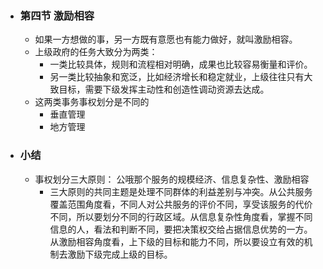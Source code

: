 - ### 第四节 激励相容
	- 如果一方想做的事，另一方既有意愿也有能力做好，就叫激励相容。
	- 上级政府的任务大致分为两类：
		- 一类比较具体，规则和流程相对明确，成果也比较容易衡量和评价。
		- 另一类比较抽象和宽泛，比如经济增长和稳定就业，上级往往只有大致目标，需要下级发挥主动性和创造性调动资源去达成。
	- 这两类事务事权划分是不同的
		- 垂直管理
		- 地方管理
- ### 小结
	- 事权划分三大原则： 公哦那个服务的规模经济、信息复杂性、激励相容
		- 三大原则的共同主题是处理不同群体的利益差别与冲突。从公共服务覆盖范围角度看，不同人对公共服务的评价不同，享受该服务的代价不同，所以要划分不同的行政区域。从信息复杂性角度看，掌握不同信息的人，看法和判断不同，要把决策权交给占据信息优势的一方。从激励相容角度看，上下级的目标和能力不同，所以要设立有效的机制去激励下级完成上级的目标。